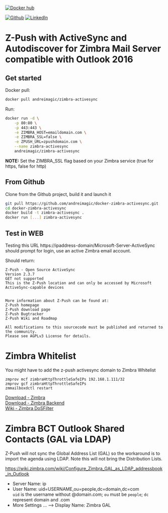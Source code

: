 [![Docker hub](https://img.shields.io/badge/docker%20pull-andreimagic%2Fzimbra--activezync-green.svg)](https://hub.docker.com/r/andreimagic/zimbra-activesync/)

[![Github](https://img.shields.io/badge/github-andreimagic%2Fdocker--zimbra--activezync-orange.svg)](https://github.com/andreimagic/docker-zimbra-activesync)
[![LinkedIn](https://img.shields.io/badge/linkedin-andrei%20dragulescu-blue.svg)](https://linkedin.com/in/andrei-dragulescu-a51220107)

# Z-Push with ActiveSync and Autodiscover for Zimbra Mail Server compatible with Outlook 2016

## Get started

Docker pull:

```bash
docker pull andreimagic/zimbra-activesync
```

Run:

```bash
docker run -d \
	-p 80:80 \
	-p 443:443 \
	-e ZIMBRA_HOST=emaildomain.com \
	-e ZIMBRA_SSL=false \
	-e ZPUSH_URL=zpushdomain.com \
	--name zimbra-activesync
	andreimagic/zimbra-activesync
```
**NOTE:** Set the ZIMBRA_SSL flag based on your Zimbra service (true for https, false for http)

## From Github

Clone from the Github project, build it and launch it

```bash
git pull https://github.com/andreimagic/docker-zimbra-activesync.git
cd docker-zimbra-activesync
docker build -t zimbra-activesync .
docker run [...] zimbra-activesync
```
## Test in WEB

Testing this URL https://ipaddress-domain/Microsoft-Server-ActiveSync should prompt for login, use an active Zimbra email account.  

Should return:

	Z-Push - Open Source ActiveSync
	Version 2.3.7
	GET not supported
	This is the Z-Push location and can only be accessed by Microsoft ActiveSync-capable devices


	More information about Z-Push can be found at:
	Z-Push homepage
	Z-Push download page
	Z-Push Bugtracker
	Z-Push Wiki and Roadmap

	All modifications to this sourcecode must be published and returned to the community.
	Please see AGPLv3 License for details.

# Zimbra Whitelist

You might have to add the z-push activesync domain to Zimbra Whitelist  

	zmprov mcf zimbraHttpThrottleSafeIPs 192.168.1.111/32
	zmprov gcf zimbraHttpThrottleSafeIPs
	zmmailboxdctl restart

[Download - Zimbra](http://download.z-push.org/final/2.3/z-push-2.3.7.tar.gz)  
[Download - Zimbra Backend](http://downloads.sourceforge.net/project/zimbrabackend/Release66/zimbra66.tgz)  
[Wiki - Zimbra DoSFilter](https://wiki.zimbra.com/wiki/DoSFilter)  

# Zimbra BCT Outlook Shared Contacts (GAL via LDAP)

Z-Push will not sync the Global Address List (GAL) so the workaround is to import the agenda using LDAP. Note this will not bring the Distribution Lists.

https://wiki.zimbra.com/wiki/Configure_Zimbra_GAL_as_LDAP_addressbook_in_Outlook

* Server Name: ip  
* User Name: uid=USERNAME,ou=people,dc=domain,dc=com  
`uid` is the username without @domain.com; `ou` must be `people`; `dc` represent domain and .com  
* More Settings ... --> Display Name: Zimbra GAL  